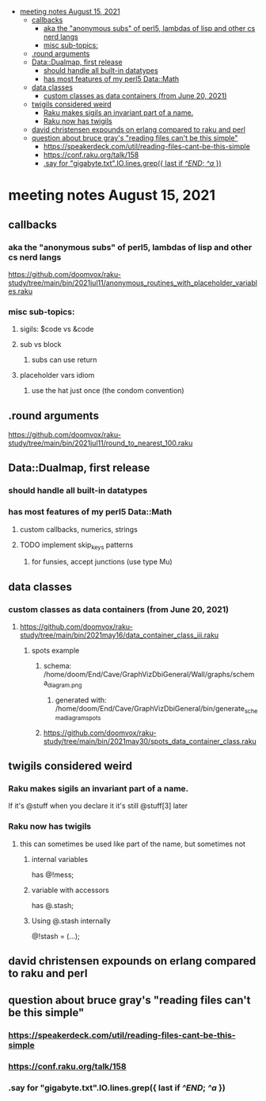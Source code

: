- [meeting notes August 15, 2021](#org6593e27)
  - [callbacks](#orgccc695c)
    - [aka the "anonymous subs" of perl5, lambdas of lisp and other cs nerd langs](#org5656849)
    - [misc sub-topics:](#orgd5af39c)
  - [.round arguments](#org6887eb4)
  - [Data::Dualmap, first release](#orgf0302b4)
    - [should handle all built-in datatypes](#org37bc56d)
    - [has most features of my perl5 Data::Math](#orgc2241c8)
  - [data classes](#orgd0a9f10)
    - [custom classes as data containers (from June 20, 2021)](#org16d3e5f)
  - [twigils considered weird](#org22a1f76)
    - [Raku makes sigils an invariant part of a name.](#orge9d8497)
    - [Raku now has twigils](#orgeabf471)
  - [david christensen expounds on erlang compared to raku and perl](#org6a1598b)
  - [question about bruce gray's "reading files can't be this simple"](#org8e01b27)
    - [<https://speakerdeck.com/util/reading-files-cant-be-this-simple>](#org0eb9721)
    - [<https://conf.raku.org/talk/158>](#org6c34d26)
    - [.say for "gigabyte.txt".IO.lines.grep({ last if *^END*; *^a* })](#org8d3d718)


<a id="org6593e27"></a>

# meeting notes August 15, 2021


<a id="orgccc695c"></a>

## callbacks


<a id="org5656849"></a>

### aka the "anonymous subs" of perl5, lambdas of lisp and other cs nerd langs

<https://github.com/doomvox/raku-study/tree/main/bin/2021jul11/anonymous_routines_with_placeholder_variables.raku>


<a id="orgd5af39c"></a>

### misc sub-topics:

1.  sigils: $code vs &code

2.  sub vs block

    1.  subs can use return

3.  placeholder vars idiom

    1.  use the hat just once (the condom convention)


<a id="org6887eb4"></a>

## .round arguments

<https://github.com/doomvox/raku-study/tree/main/bin/2021jul11/round_to_nearest_100.raku>


<a id="orgf0302b4"></a>

## Data::Dualmap, first release


<a id="org37bc56d"></a>

### should handle all built-in datatypes


<a id="orgc2241c8"></a>

### has most features of my perl5 Data::Math

1.  custom callbacks, numerics, strings

2.  TODO implement skip<sub>keys</sub> patterns

    1.  for funsies, accept junctions (use type Mu)


<a id="orgd0a9f10"></a>

## data classes


<a id="org16d3e5f"></a>

### custom classes as data containers (from June 20, 2021)

1.  <https://github.com/doomvox/raku-study/tree/main/bin/2021may16/data_container_class_iii.raku>

    1.  spots example
    
        1.  schema: /home/doom/End/Cave/GraphVizDbiGeneral/Wall/graphs/schema<sub>diagram.png</sub>
        
            1.  generated with: /home/doom/End/Cave/GraphVizDbiGeneral/bin/generate<sub>schema</sub><sub>diagram</sub><sub>spots</sub>
        
        2.  <https://github.com/doomvox/raku-study/tree/main/bin/2021may30/spots_data_container_class.raku>


<a id="org22a1f76"></a>

## twigils considered weird


<a id="orge9d8497"></a>

### Raku makes sigils an invariant part of a name.

If it's @stuff when you declare it it's still @stuff[3] later


<a id="orgeabf471"></a>

### Raku now has twigils

1.  this can sometimes be used like part of the name, but sometimes not

    1.  internal variables
    
        has @!mess;
    
    2.  variable with accessors
    
        has @.stash;
    
    3.  Using @.stash internally
    
        @!stash = (&#x2026;);


<a id="org6a1598b"></a>

## david christensen expounds on erlang compared to raku and perl


<a id="org8e01b27"></a>

## question about bruce gray's "reading files can't be this simple"


<a id="org0eb9721"></a>

### <https://speakerdeck.com/util/reading-files-cant-be-this-simple>


<a id="org6c34d26"></a>

### <https://conf.raku.org/talk/158>


<a id="org8d3d718"></a>

### .say for "gigabyte.txt".IO.lines.grep({ last if *^END*; *^a* })
